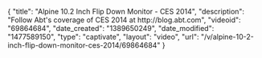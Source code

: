 {
    "title": "Alpine 10.2 Inch Flip Down Monitor - CES 2014",
    "description": "Follow Abt's coverage of CES 2014 at http:\/\/blog.abt.com",
    "videoid": "69864684",
    "date_created": "1389650249",
    "date_modified": "1477589150",
    "type": "captivate",
    "layout": "video",
    "url": "\/v\/alpine-10-2-inch-flip-down-monitor-ces-2014\/69864684"
}